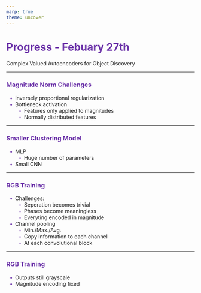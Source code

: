 ```yaml
---
marp: true
theme: uncover
---
```


# Progress - Febuary 27th

Complex Valued Autoencoders for Object Discovery

---

### Magnitude Norm Challenges

-   Inversely proportional regularization
-   Bottleneck activation
    -   Features only applied to magnitudes
    -   Normally distributed features

---

### Smaller Clustering Model

-   MLP
    -   Huge number of parameters
-   Small CNN

---

### RGB Training

-   Challenges:
    -   Seperation becomes trivial
    -   Phases become meaningless
    -   Everyting encoded in magnitude
-   Channel pooling
    -   Min./Max./Avg.
    -   Copy information to each channel
    -   At each convolutional block

---

### RGB Training

-   Outputs still grayscale
-   Magnitude encoding fixed

<style>
    h1, h2, h3, h4, h5 {
        color: #6b32a8
    }

    ul {
        width: 100%;
        list-style: none;
    }

    ul li::before {
        content: "\2022";
        color: #6b32a8;
        font-weight: bold;
        display: inline-block;
        width: 1em;
        margin-left: -1em;
    }

    ul ul li::before {
        opacity: 0.5;
    }
</style>
